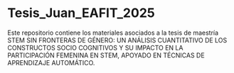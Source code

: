 # Tesis_Juan_EAFIT_2025
Este repositorio contiene los materiales asociados a la tesis de maestría STEM SIN FRONTERAS DE GÉNERO: UN ANÁLISIS CUANTITATIVO DE LOS CONSTRUCTOS SOCIO COGNITIVOS Y SU IMPACTO EN LA PARTICIPACIÓN FEMENINA EN STEM, APOYADO EN TÉCNICAS DE APRENDIZAJE AUTOMÁTICO. 
